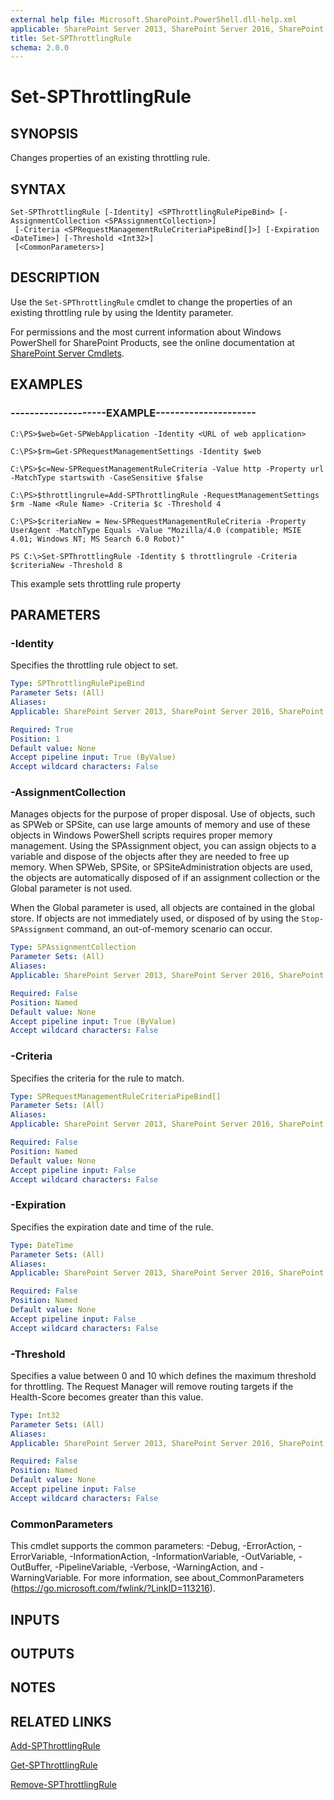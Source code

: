 ```yaml
---
external help file: Microsoft.SharePoint.PowerShell.dll-help.xml
applicable: SharePoint Server 2013, SharePoint Server 2016, SharePoint Server 2019
title: Set-SPThrottlingRule
schema: 2.0.0
---
```


# Set-SPThrottlingRule

## SYNOPSIS
Changes properties of an existing throttling rule.


## SYNTAX

```
Set-SPThrottlingRule [-Identity] <SPThrottlingRulePipeBind> [-AssignmentCollection <SPAssignmentCollection>]
 [-Criteria <SPRequestManagementRuleCriteriaPipeBind[]>] [-Expiration <DateTime>] [-Threshold <Int32>]
 [<CommonParameters>]
```

## DESCRIPTION
Use the `Set-SPThrottlingRule` cmdlet to change the properties of an existing throttling rule by using the Identity parameter.

For permissions and the most current information about Windows PowerShell for SharePoint Products, see the online documentation at [SharePoint Server Cmdlets](https://docs.microsoft.com/powershell/sharepoint/sharepoint-server/sharepoint-server-cmdlets).


## EXAMPLES

### --------------------EXAMPLE---------------------
```
C:\PS>$web=Get-SPWebApplication -Identity <URL of web application>

C:\PS>$rm=Get-SPRequestManagementSettings -Identity $web

C:\PS>$c=New-SPRequestManagementRuleCriteria -Value http -Property url -MatchType startswith -CaseSensitive $false

C:\PS>$throttlingrule=Add-SPThrottlingRule -RequestManagementSettings $rm -Name <Rule Name> -Criteria $c -Threshold 4

C:\PS>$criteriaNew = New-SPRequestManagementRuleCriteria -Property UserAgent -MatchType Equals -Value "Mozilla/4.0 (compatible; MSIE 4.01; Windows NT; MS Search 6.0 Robot)"

PS C:\>Set-SPThrottlingRule -Identity $ throttlingrule -Criteria $criteriaNew -Threshold 8
```

This example sets throttling rule property


## PARAMETERS

### -Identity
Specifies the throttling rule object to set.

```yaml
Type: SPThrottlingRulePipeBind
Parameter Sets: (All)
Aliases: 
Applicable: SharePoint Server 2013, SharePoint Server 2016, SharePoint Server 2019

Required: True
Position: 1
Default value: None
Accept pipeline input: True (ByValue)
Accept wildcard characters: False
```

### -AssignmentCollection
Manages objects for the purpose of proper disposal.
Use of objects, such as SPWeb or SPSite, can use large amounts of memory and use of these objects in Windows PowerShell scripts requires proper memory management.
Using the SPAssignment object, you can assign objects to a variable and dispose of the objects after they are needed to free up memory.
When SPWeb, SPSite, or SPSiteAdministration objects are used, the objects are automatically disposed of if an assignment collection or the Global parameter is not used.

When the Global parameter is used, all objects are contained in the global store.
If objects are not immediately used, or disposed of by using the `Stop-SPAssignment` command, an out-of-memory scenario can occur.

```yaml
Type: SPAssignmentCollection
Parameter Sets: (All)
Aliases: 
Applicable: SharePoint Server 2013, SharePoint Server 2016, SharePoint Server 2019

Required: False
Position: Named
Default value: None
Accept pipeline input: True (ByValue)
Accept wildcard characters: False
```

### -Criteria
Specifies the criteria for the rule to match.

```yaml
Type: SPRequestManagementRuleCriteriaPipeBind[]
Parameter Sets: (All)
Aliases: 
Applicable: SharePoint Server 2013, SharePoint Server 2016, SharePoint Server 2019

Required: False
Position: Named
Default value: None
Accept pipeline input: False
Accept wildcard characters: False
```

### -Expiration
Specifies the expiration date and time of the rule.

```yaml
Type: DateTime
Parameter Sets: (All)
Aliases: 
Applicable: SharePoint Server 2013, SharePoint Server 2016, SharePoint Server 2019

Required: False
Position: Named
Default value: None
Accept pipeline input: False
Accept wildcard characters: False
```

### -Threshold
Specifies a value between 0 and 10 which defines the maximum threshold for throttling.
The Request Manager will remove routing targets if the Health-Score becomes greater than this value.

```yaml
Type: Int32
Parameter Sets: (All)
Aliases: 
Applicable: SharePoint Server 2013, SharePoint Server 2016, SharePoint Server 2019

Required: False
Position: Named
Default value: None
Accept pipeline input: False
Accept wildcard characters: False
```

### CommonParameters
This cmdlet supports the common parameters: -Debug, -ErrorAction, -ErrorVariable, -InformationAction, -InformationVariable, -OutVariable, -OutBuffer, -PipelineVariable, -Verbose, -WarningAction, and -WarningVariable. For more information, see about_CommonParameters (https://go.microsoft.com/fwlink/?LinkID=113216).

## INPUTS

## OUTPUTS

## NOTES

## RELATED LINKS

[Add-SPThrottlingRule](Add-SPThrottlingRule.md)

[Get-SPThrottlingRule](Get-SPThrottlingRule.md)

[Remove-SPThrottlingRule](Remove-SPThrottlingRule.md)
